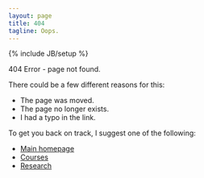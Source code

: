 ```yaml
---
layout: page
title: 404
tagline: Oops.
---
```


{% include JB/setup %}

404 Error - page not found.

There could be a few different reasons for this:

  - The page was moved.
  - The page no longer exists.
  - I had a typo in the link.
  
To get you back on track, I suggest one of the following:

  - [Main homepage](http://www.jarad.me)
  - [Courses](courses/)
  - [Research](research/)


